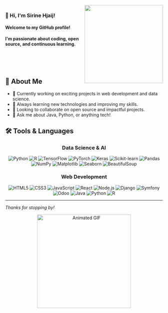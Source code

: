 <img align='right' src='https://media4.giphy.com/media/v1.Y2lkPTc5MGI3NjExbWMycWJ6N3E2NGpycDVseW5nbm04MG84emFqY3kxaHkzYnlzZmJrZiZlcD12MV9pbnRlcm5hbF9naWZfYnlfaWQmY3Q9cw/wJBYx2Yh84XS4sTzmz/giphy.gif' width='250'>

### 👋 Hi, I'm Sirine Hjaij!

#### Welcome to my GitHub profile!  
#### I'm passionate about coding, open source, and continuous learning.

<br><br><br>


## 🚀 About Me
- 🔭 Currently working on exciting projects in web development and data science.
- 🌱 Always learning new technologies and improving my skills.
- 👯 Looking to collaborate on open source and impactful projects.
- 💬 Ask me about Java, Python, or anything tech!

## 🛠️ Tools & Languages

### <div align="center">Data Science & AI</div>
<div align="center">

![Python](https://img.shields.io/badge/-Python-black?style=flat-square&logo=python)
![R](https://img.shields.io/badge/-R-black?style=flat-square&logo=r)
![TensorFlow](https://img.shields.io/badge/-TensorFlow-black?style=flat-square&logo=tensorflow)
![PyTorch](https://img.shields.io/badge/-PyTorch-black?style=flat-square&logo=pytorch)
![Keras](https://img.shields.io/badge/-Keras-black?style=flat-square&logo=keras)
![Scikit-learn](https://img.shields.io/badge/-Scikit--learn-black?style=flat-square&logo=scikit-learn)
![Pandas](https://img.shields.io/badge/-Pandas-black?style=flat-square&logo=pandas)
![NumPy](https://img.shields.io/badge/-NumPy-black?style=flat-square&logo=numpy)
![Matplotlib](https://img.shields.io/badge/-Matplotlib-black?style=flat-square&logo=matplotlib)
![Seaborn](https://img.shields.io/badge/-Seaborn-black?style=flat-square&logo=seaborn)
![BeautifulSoup](https://img.shields.io/badge/-BeautifulSoup-black?style=flat-square)

</div>

### <div align="center">Web Development</div>
<div align="center">

![HTML5](https://img.shields.io/badge/-HTML5-black?style=flat-square&logo=html5)
![CSS3](https://img.shields.io/badge/-CSS3-black?style=flat-square&logo=css3)
![JavaScript](https://img.shields.io/badge/-JavaScript-black?style=flat-square&logo=javascript)
![React](https://img.shields.io/badge/-React-black?style=flat-square&logo=react)
![Node.js](https://img.shields.io/badge/-Node.js-black?style=flat-square&logo=node.js)
![Django](https://img.shields.io/badge/-Django-black?style=flat-square&logo=django)
![Symfony](https://img.shields.io/badge/-Symfony-black?style=flat-square&logo=symfony)
![Odoo](https://img.shields.io/badge/-Odoo-black?style=flat-square&logo=odoo)
![Java](https://img.shields.io/badge/-Java-black?style=flat-square&logo=java)
![Python](https://img.shields.io/badge/-Python-black?style=flat-square&logo=python)
![R](https://img.shields.io/badge/-R-black?style=flat-square&logo=r)

</div>

---

*Thanks for stopping by!*
<div align="center">
  <img src="https://media.giphy.com/media/v1.Y2lkPWVjZjA1ZTQ3cGdmbHRvZXhpN2VzOGp5emxtZm01cGtwdjJzaXczaXZtbzgzZTh0MyZlcD12MV9zdGlja2Vyc19zZWFyY2gmY3Q9cw/j0HjChGV0J44KrrlGv/giphy.gif" alt="Animated GIF" width="300"/>
</div>

